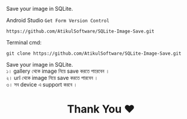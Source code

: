 Save your image in SQLite. 

Android Studio `Get Form Version Control`
```
https://github.com/AtikulSoftware/SQLite-Image-Save.git
```

Terminal cmd:
```
git clone https://github.com/AtikulSoftware/SQLite-Image-Save.git
```

Save your image in SQLite. <br>
১। gallery থেকে image নিয়ে save করতে পারেবেন । <br>
২। url থেকে image নিয়ে save করতে পারবেন ।  <br>
৩। সব device এ support করবে ।  <br>

<h1 align="center">Thank You ❤️</h1>

